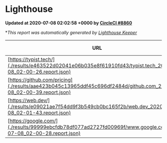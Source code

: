
# Lighthouse

**Updated at 2020-07-08 02:02:58 +0000 by [CircleCI #8860](https://circleci.com/gh/ItinerisLtd/lighthouse-keeper-example/8860)**

**This report was automatically generated by [Lighthouse Keeper](https://github.com/itinerisltd/lighthouse-keeper)*

| URL | Performance | Accessibility | Best Practices | SEO | PWA | Updated At |
| --- | --- | --- | --- | --- | --- | --- |
| [https://typist.tech/](./results/e463522d02041e06b035e8f61910fd43/typist.tech_2020-07-08_02-00-26.report.json) | 0.87 | 0.92 | 0.92 | 0.99 | 0.57 | 2020-07-08T02:00:26.847Z |
| [https://github.com/pricing](./results/aae423b045c13965ddf45c696df2484d/github.com_2020-07-08_02-00-39.report.json) | 0.54 | 0.96 | 1 | 0.92 | 0.54 | 2020-07-08T02:00:39.362Z |
| [https://web.dev/](./results/e09021ae7f54dd9f3b549cb0bc165f2b/web.dev_2020-07-08_02-01-43.report.json) | 0.92 | 1 | 1 | 0.99 | 0.96 | 2020-07-08T02:01:43.069Z |
| [https://google.com/](./results/99999ebcfdb78df077ad2727fd00969f/www.google.com_2020-07-08_02-00-28.report.json) | 0.88 | 0.9 | 1 | 0.85 | 0.54 | 2020-07-08T02:00:28.545Z |
